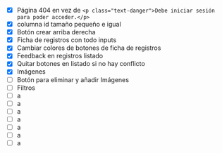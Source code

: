 - [x] Página 404 en vez de `<p class="text-danger">Debe iniciar sesión para poder acceder.</p>`  
- [x] columna id tamaño pequeño e igual  
- [x] Botón crear arriba derecha  
- [x] Ficha de registros con todo inputs
- [x] Cambiar colores de botones de ficha de registros
- [x] Feedback en registros listado
- [x] Quitar botones en listado si no hay conflicto
- [x] Imágenes
- [ ] Botón para eliminar y añadir Imágenes
- [ ] Filtros
- [ ] a
- [ ] a
- [ ] a
- [ ] a
- [ ] a
- [ ] a
- [ ] a